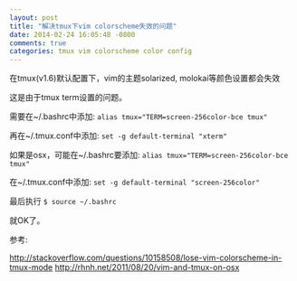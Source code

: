 ```yaml
---
layout: post
title: "解决tmux下vim colorscheme失效的问题"
date: 2014-02-24 16:05:48 -0800
comments: true
categories: tmux vim colorscheme color config
---
```

在tmux(v1.6)默认配置下，vim的主题solarized, molokai等颜色设置都会失效

这是由于tmux term设置的问题。

需要在~/.bashrc中添加:
`alias tmux="TERM=screen-256color-bce tmux"`

再在~/.tmux.conf中添加:
`set -g default-terminal "xterm"`


如果是osx，可能在~/.bashrc要添加:
`alias tmux="TERM=screen-256color-bce tmux"`

在~/.tmux.conf中添加:
`set -g default-terminal "screen-256color"`

最后执行
`$ source ~/.bashrc`

就OK了。

参考:

http://stackoverflow.com/questions/10158508/lose-vim-colorscheme-in-tmux-mode
http://rhnh.net/2011/08/20/vim-and-tmux-on-osx
